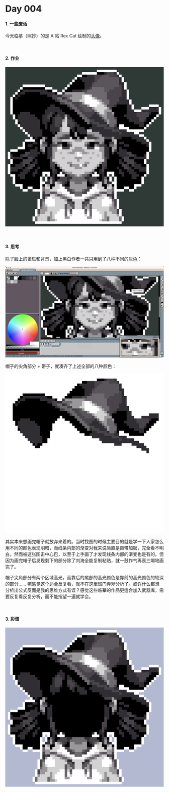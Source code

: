 # Day 004

#### 1. 一些废话 

今天临摹（照抄）的是 A 站 Rex Cat 绘制的[头像](https://www.artstation.com/artwork/aG9KJ9)。

<br>

#### 2. 作业

![女巫](../images/20230203/Sprite-0003.png)

<br>

#### 3. 思考

除了脸上的雀斑和背景，加上黑白作者一共只用到了八种不同的灰色：

![女巫](../images/20230203/screencut.png)

帽子的尖角部分 + 带子，就凑齐了上述全部的八种颜色：

![帽子](../images/20230203/Sprite-0004.png)

其实本来想画完帽子就放弃来着的。当时找图的时候主要目的就是学一下人家怎么用不同的颜色表现明暗，而线条内部的渐变对我来说简直是自带加密，完全看不明白。然而被这张图击中心巴，以至于上手画了才发现线条内部的渐变也是有的。但因为画完帽子后发现剩下的部分除了刘海全能复制粘贴，就一鼓作气再衰三竭地画完了。

帽子尖角部分有两个区域高光，而靠后的尾部的高光颜色是靠前的高光颜色的较深的部分…… 嘛感觉这个适合反复看，就不在这里班门弄斧分析了。或许什么都想分析出公式反而是我的思维方式有误？感觉这些临摹的作品更适合加入武器库，需要反复看反复分析，而不能指望一遍就学会。

<br>

#### 3. 彩蛋

![女巫](../images/20230203/Sprite-0005.png)

# 